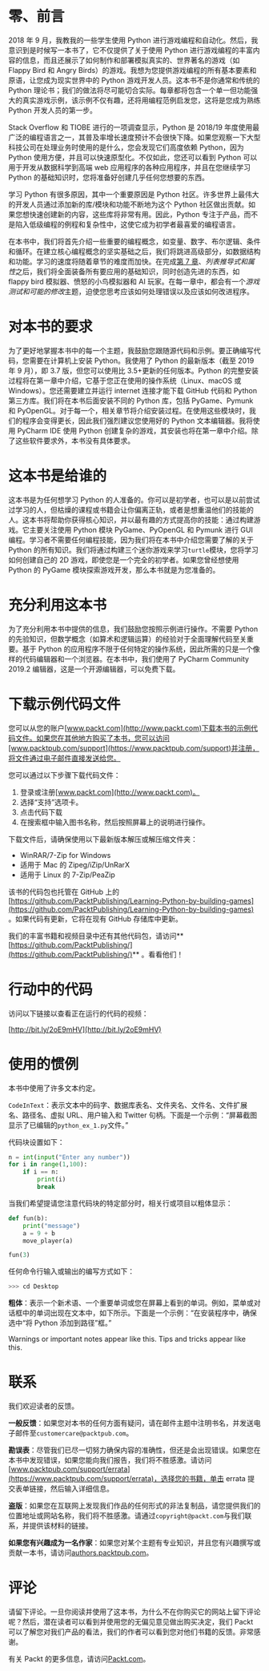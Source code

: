 # 零、前言

2018 年 9 月，我教我的一些学生使用 Python 进行游戏编程和自动化。然后，我意识到是时候写一本书了，它不仅提供了关于使用 Python 进行游戏编程的丰富内容的信息，而且还展示了如何制作和部署模拟真实的、世界著名的游戏（如 Flappy Bird 和 Angry Birds）的游戏。我想为您提供游戏编程的所有基本要素和原语，让您成为现实世界中的 Python 游戏开发人员。这本书不是你通常和传统的 Python 理论书；我们的做法将尽可能切合实际。每章都将包含一个单一但功能强大的真实游戏示例，该示例不仅有趣，还将用编程范例启发您，这将是您成为熟练 Python 开发人员的第一步。

Stack Overflow 和 TIOBE 进行的一项调查显示，Python 是 2018/19 年度使用最广泛的编程语言之一，其普及率增长速度预计不会很快下降。如果您观察一下大型科技公司在处理业务时使用的是什么，您会发现它们高度依赖 Python，因为 Python 使用方便，并且可以快速原型化。不仅如此，您还可以看到 Python 可以用于开发从数据科学到高端 web 应用程序的各种应用程序，并且在您继续学习 Python 的基础知识时，您将准备好创建几乎任何您想要的东西。

学习 Python 有很多原因，其中一个重要原因是 Python 社区。许多世界上最伟大的开发人员通过添加新的库/模块和功能不断地为这个 Python 社区做出贡献。如果您想快速创建新的内容，这些库将非常有用。因此，Python 专注于产品，而不是陷入低级编程的例程和复杂性中，这使它成为初学者最喜爱的编程语言。

在本书中，我们将首先介绍一些重要的编程概念，如变量、数字、布尔逻辑、条件和循环。在建立核心编程概念的坚实基础之后，我们将跳进高级部分，如数据结构和功能。学习的速度将随着章节的难度而加快。在完成[第 7 章](07.html)、*列表推导式和属性*之后，我们将全面装备所有要应用的基础知识，同时创造先进的东西，如 flappy bird 模拟器、愤怒的小鸟模拟器和 AI 玩家。在每一章中，都会有一个*游戏测试和可能的修改*主题，迫使您思考应该如何处理错误以及应该如何改进程序。

# 对本书的要求

为了更好地掌握本书中的每一个主题，我鼓励您跟随源代码和示例。要正确编写代码，您需要在计算机上安装 Python。我使用了 Python 的最新版本（截至 2019 年 9 月），即 3.7 版，但您可以使用比 3.5+更新的任何版本。Python 的完整安装过程将在第一章中介绍，它基于您正在使用的操作系统（Linux、macOS 或 Windows）。您还需要建立并运行 internet 连接才能下载 GitHub 代码和 Python 第三方库。我们将在本书后面安装不同的 Python 库，包括 PyGame、Pymunk 和 PyOpenGL。对于每一个，相关章节将介绍安装过程。在使用这些模块时，我们的程序会变得更长，因此我们强烈建议您使用好的 Python 文本编辑器。我将使用 PyCharm IDE 使用 Python 创建复杂的游戏，其安装也将在第一章中介绍。除了这些软件要求外，本书没有具体要求。

# 这本书是给谁的

这本书是为任何想学习 Python 的人准备的。你可以是初学者，也可以是以前尝试过学习的人，但枯燥的课程或书籍会让你偏离正轨，或者是想重温他们的技能的人。这本书将帮助你获得核心知识，并以最有趣的方式提高你的技能：通过构建游戏。它主要关注使用 Python 模块 PyGame、PyOpenGL 和 Pymunk 进行 GUI 编程。学习者不需要任何编程技能，因为我们将在本书中介绍您需要了解的关于 Python 的所有知识。我们将通过构建三个迷你游戏来学习`turtle`模块，您将学习如何创建自己的 2D 游戏，即使您是一个完全的初学者。如果您曾经想使用 Python 的 PyGame 模块探索游戏开发，那么本书就是为您准备的。

# 充分利用这本书

为了充分利用本书中提供的信息，我们鼓励您按照示例进行操作。不需要 Python 的先验知识，但数学概念（如算术和逻辑运算）的经验对于全面理解代码至关重要。基于 Python 的应用程序不限于任何特定的操作系统，因此所需的只是一个像样的代码编辑器和一个浏览器。在本书中，我们使用了 PyCharm Community 2019.2 编辑器，这是一个开源编辑器，可以免费下载。

# 下载示例代码文件

您可以从您的账户[www.packt.com](http://www.packt.com)下载本书的示例代码文件。如果您在其他地方购买了本书，您可以访问[www.packtpub.com/support](https://www.packtpub.com/support)并注册，将文件通过电子邮件直接发送给您。

您可以通过以下步骤下载代码文件：

1.  登录或注册[www.packt.com](http://www.packt.com)。
2.  选择“支持”选项卡。
3.  点击代码下载
4.  在搜索框中输入图书名称，然后按照屏幕上的说明进行操作。

下载文件后，请确保使用以下最新版本解压或解压缩文件夹：

*   WinRAR/7-Zip for Windows
*   适用于 Mac 的 Zipeg/iZip/UnRarX
*   适用于 Linux 的 7-Zip/PeaZip

该书的代码包也托管在 GitHub 上的[https://github.com/PacktPublishing/Learning-Python-by-building-games](https://github.com/PacktPublishing/Learning-Python-by-building-games) 。如果代码有更新，它将在现有 GitHub 存储库中更新。

我们的丰富书籍和视频目录中还有其他代码包，请访问**[https://github.com/PacktPublishing/](https://github.com/PacktPublishing/)** 。看看他们！

# 行动中的代码

访问以下链接以查看正在运行的代码的视频：

[http://bit.ly/2oE9mHV](http://bit.ly/2oE9mHV)

# 使用的惯例

本书中使用了许多文本约定。

`CodeInText`：表示文本中的码字、数据库表名、文件夹名、文件名、文件扩展名、路径名、虚拟 URL、用户输入和 Twitter 句柄。下面是一个示例：“屏幕截图显示了已编辑的`python_ex_1.py`文件。”

代码块设置如下：

```py
n = int(input("Enter any number"))
for i in range(1,100):
    if i == n:
        print(i)
        break
```

当我们希望提请您注意代码块的特定部分时，相关行或项目以粗体显示：

```py
def fun(b):
    print("message")
    a = 9 + b
    move_player(a)

fun(3)    
```

任何命令行输入或输出的编写方式如下：

```py
>>> cd Desktop 
```

**粗体**：表示一个新术语、一个重要单词或您在屏幕上看到的单词。例如，菜单或对话框中的单词出现在文本中，如下所示。下面是一个示例：“在安装程序中，确保选中“将 Python 添加到路径”框。”

Warnings or important notes appear like this. Tips and tricks appear like this.

# 联系

我们欢迎读者的反馈。

**一般反馈**：如果您对本书的任何方面有疑问，请在邮件主题中注明书名，并发送电子邮件至`customercare@packtpub.com`。

**勘误表**：尽管我们已尽一切努力确保内容的准确性，但还是会出现错误。如果您在本书中发现错误，如果您能向我们报告，我们将不胜感激。请访问[www.packtpub.com/support/errata](https://www.packtpub.com/support/errata)，选择您的书籍，单击 errata 提交表单链接，然后输入详细信息。

**盗版**：如果您在互联网上发现我们作品的任何形式的非法复制品，请您提供我们的位置地址或网站名称，我们将不胜感激。请通过`copyright@packt.com`与我们联系，并提供该材料的链接。

**如果您有兴趣成为一名作家**：如果您对某个主题有专业知识，并且您有兴趣撰写或贡献一本书，请访问[authors.packtpub.com](http://authors.packtpub.com/)。

# 评论

请留下评论。一旦你阅读并使用了这本书，为什么不在你购买它的网站上留下评论呢？然后，潜在读者可以看到并使用您的无偏见意见做出购买决定，我们 Packt 可以了解您对我们产品的看法，我们的作者可以看到您对他们书籍的反馈。非常感谢。

有关 Packt 的更多信息，请访问[Packt.com](http://www.packt.com/)。